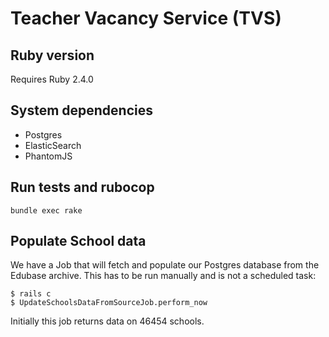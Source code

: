 # Teacher Vacancy Service (TVS)

## Ruby version
Requires Ruby 2.4.0

## System dependencies
- Postgres
- ElasticSearch
- PhantomJS

## Run tests and rubocop
`bundle exec rake`

## Populate School data
We have a Job that will fetch and populate our Postgres database from the Edubase archive. This has to be run manually and is not a scheduled task:

```
$ rails c
$ UpdateSchoolsDataFromSourceJob.perform_now
```

Initially this job returns data on 46454 schools.
